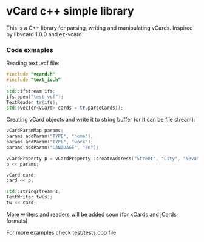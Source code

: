 # vCard c++ simple library

This is a C++ library for parsing, writing and manipulating vCards.
Inspired by libvcard 1.0.0 and ez-vcard

### Code exmaples

Reading text .vcf file:

```c++
#include "vcard.h"
#include "text_io.h"
...
std::ifstream ifs;
ifs.open("test.vcf");
TextReader tr(ifs);
std::vector<vCard> cards = tr.parseCards();

```

Creating vCard objects and write it to string buffer (or it can be file stream):

```c++
vCardParamMap params;
params.addParam("TYPE", "home");
params.addParam("TYPE", "work");
params.addParam("LANGUAGE", "en");

vCardProperty p = vCardProperty::createAddress("Street", "City", "Nevada", "112233", "USA");
p << params;

vCard card;
card << p;

std::stringstream s;
TextWriter tw(s);
tw << card;
```

More writers and readers will be added soon (for xCards and jCards formats)

For more examples check test/tests.cpp file